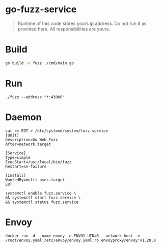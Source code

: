 # go-fuzz-service
> Runtime of this code stores yours ip address. Do not run it as provided here. All responsibilities are yours.

# Build
```bash
go build -o fuzz ./cmd/main.go
```

# Run
```shell
./fuzz --address "*:43000"
```

# Daemon
```shell
cat << EOT > /etc/systemd/system/fuzz.service
[Unit]
Description=Go Web Fuzz
After=network.target

[Service]
Type=simple
ExecStart=/usr/local/bin/fuzz
Restart=on-failure

[Install]
WantedBy=multi-user.target
EOT

systemctl enable fuzz.service \
&& systemctl start fuzz.service \
&& systemctl status fuzz.service
```

# Envoy
```shell
docker run -d --name envoy -e ENVOY_UID=0 --network host -v /root/envoy.yaml:/etc/envoy/envoy.yaml:ro envoyproxy/envoy:v1.20.0
```